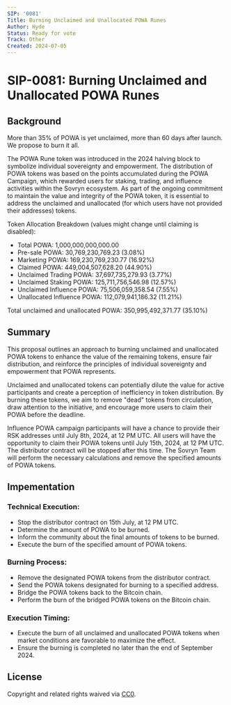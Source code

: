 ```yaml
---
SIP: '0081'
Title: Burning Unclaimed and Unallocated POWA Runes
Author: Hyde
Status: Ready for vote
Track: Other
Created: 2024-07-05
---
```


# **SIP-0081: Burning Unclaimed and Unallocated POWA Runes**

## Background

More than 35% of POWA is yet unclaimed, more than 60 days after launch. We propose to burn it all.

The POWA Rune token was introduced in the 2024 halving block to symbolize individual sovereignty and empowerment. The distribution of POWA tokens was based on the points accumulated during the POWA Campaign, which rewarded users for staking, trading, and influence activities within the Sovryn ecosystem. As part of the ongoing commitment to maintain the value and integrity of the POWA token, it is essential to address the unclaimed and unallocated (for which users have not provided their addresses) tokens.

Token Allocation Breakdown (values might change until claiming is disabled):

- Total POWA: 			                 	1,000,000,000,000.00
- Pre-sale POWA: 			        	         30,769,230,769.23  (3.08%)
- Marketing POWA: 			      	        169,230,769,230.77 (16.92%)
- Claimed POWA: 				                449,004,507,628.20 (44.90%)
- Unclaimed Trading POWA: 	  	         37,697,735,279.93  (3.77%)
- Unclaimed Staking POWA: 		          125,711,756,546.98 (12.57%)
- Unclaimed Influence POWA: 		         75,506,059,358.54  (7.55%)
- Unallocated Influence POWA:		        112,079,941,186.32 (11.21%)

Total unclaimed and unallocated POWA:	  350,995,492,371.77 (35.10%)

## Summary

This proposal outlines an approach to burning unclaimed and unallocated POWA tokens to enhance the value of the remaining tokens, ensure fair distribution, and reinforce the principles of individual sovereignty and empowerment that POWA represents.

Unclaimed and unallocated tokens can potentially dilute the value for active participants and create a perception of inefficiency in token distribution. By burning these tokens, we aim to remove "dead" tokens from circulation, draw attention to the initiative, and encourage more users to claim their POWA before the deadline.

Influence POWA campaign participants will have a chance to provide their RSK addresses until July 8th, 2024, at 12 PM UTC. All users will have the opportunity to claim their POWA tokens until July 15th, 2024, at 12 PM UTC. The distributor contract will be stopped after this time. The Sovryn Team will perform the necessary calculations and remove the specified amounts of POWA tokens.

## Impementation

### Technical Execution:
- Stop the distributor contract on 15th July, at 12 PM UTC.
- Determine the amount of POWA to be burned.
- Inform the community about the final amounts of tokens to be burned.
- Execute the burn of the specified amount of POWA tokens.

### Burning Process:
- Remove the designated POWA tokens from the distributor contract.
- Send the POWA tokens designated for burning to a specified address.
- Bridge the POWA tokens back to the Bitcoin chain.
- Perform the burn of the bridged POWA tokens on the Bitcoin chain.

### Execution Timing:
- Execute the burn of all unclaimed and unallocated POWA tokens when market conditions are favorable to maximize the effect.
- Ensure the burning is completed no later than the end of September 2024.

## License
Copyright and related rights waived via [CC0](https://creativecommons.org/publicdomain/zero/1.0/).

